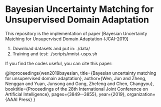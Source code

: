 # Bayesian Uncertainty Matching for Unsupervised Domain Adaptation

This repository is the implementation of paper [Bayesian Uncertainty Matching for Unsupervised Domain Adaptation-IJCAI-2019]


1. Download datasets and put in: ./data/
2. Training and test:  ./scripts/mnist-usps.sh

If you find the codes useful, you can cite this paper:

@inproceedings{wen2019bayesian,
 title={Bayesian uncertainty matching for unsupervised domain adaptation},
 author={Wen, Jun and Zheng, Nenggan and Yuan, Junsong and Gong, Zhefeng and Chen, Changyou},
 booktitle={Proceedings of the 28th International Joint Conference on Artificial Intelligence},
 pages={3849--3855},
 year={2019},
 organization={AAAI Press}
}
